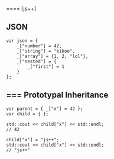 ==== [js++]


JSON
--------

	var json = {
		_["number"] = 42,
		_["string"] = "kikoo",
		_["array"] = {1, 2, "lol"},
		_["nested"] = {
			_["first"] = 1
		}
	};


=== Prototypal Inheritance
--------

	var parent = { _["x"] = 42 };
	var child = { };

	std::cout << child["x"] << std::endl;
	// 42

	child["x"] = "js++";
	std::cout << child["x"] << std::endl;
	// "js++"
